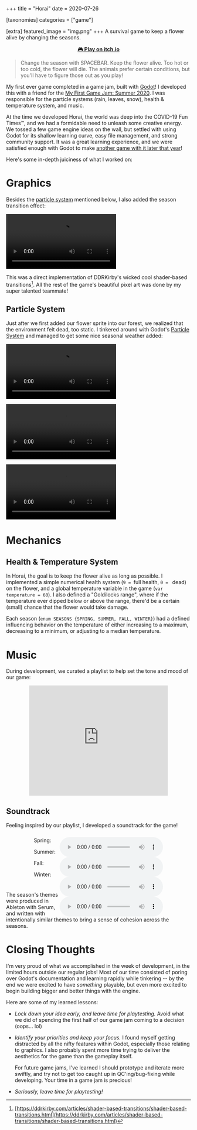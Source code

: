 +++
title = "Horai"
date = 2020-07-26

[taxonomies]
categories = ["game"]

[extra]
featured_image = "img.png"
+++
A survival game to keep a flower alive by changing the seasons.
<!-- more -->
<p style="text-align: center; font-weight: bold"><a href="https://jaredr122.itch.io/horai">🎮 Play on itch.io</a></p>

> Change the season with SPACEBAR. Keep the flower alive. Too hot or too cold, the flower will die. The animals prefer certain conditions, but you'll have to figure those out as you play!


My first ever game completed in a game jam, built with [Godot](https://godotengine.org/)! I developed this with a friend for the [My First Game Jam: Summer 2020](https://itch.io/jam/my-first-game-jam-summer-2020/rate/711724). I was responsible for the particle systems (rain, leaves, snow), health & temperature system, and music. 

At the time we developed Horai, the world was deep into the COVID-19 Fun Times™, and we had a formidable need to unleash some creative energy. We tossed a few game engine ideas on the wall, but settled with using Godot for its shallow learning curve, easy file management, and strong community support. It was a great learning experience, and we were satisfied enough with Godot to make [another game with it later that year](@/projects/pitter-pat/index.md)!

Here's some in-depth juiciness of what I worked on:

# Graphics

Besides the [particle system](#particle-system) mentioned below, I also added the season transition effect:

<video src="seasonchange.mp4" controls></video>

This was a direct implementation of DDRKirby's wicked cool shader-based transitions[^1]. All the rest of the game's beautiful pixel art was done by my super talented teammate!

## Particle System

Just after we first added our flower sprite into our forest, we realized that the environment felt dead, too static. I tinkered around with Godot's [Particle System](https://docs.godotengine.org/en/stable/tutorials/2d/particle_systems_2d.html) and managed to get some nice seasonal weather added:

<video src="rain.mp4" controls></video>

<video src="leaves.mp4" controls></video>

<video src="snow.mp4" controls></video>

# Mechanics

## Health & Temperature System

In Horai, the goal is to keep the flower alive as long as possible. I implemented a simple numerical health system (`9 = `full health, `0 = ` dead) on the flower, and a global temperature variable in the game (`var temperature = 60`). I also defined a "Goldilocks range", where if the temperature ever dipped below or above the range, there'd be a certain (small) chance that the flower would take damage.

Each season (`enum SEASONS {SPRING, SUMMER, FALL, WINTER}`) had a defined influencing behavior on the temperature of either increasing to a maximum, decreasing to a minimum, or adjusting to a median temperature. 

# Music

During development, we curated a playlist to help set the tone and mood of our game:

<iframe src="https://open.spotify.com/embed/playlist/03FQSmm6pXmMz6PqTo5jOE?theme=0" width="75%" height="300" style="display: block; margin: auto" frameBorder="0" allowtransparency="true" allow="encrypted-media"></iframe>

## Soundtrack

Feeling inspired by our playlist, I developed a soundtrack for the game!

<div style="width: 70%; margin: auto; padding: 10px 0">
Spring: <audio src="spring.mp3" preload="metadata" controls loop style="width:80%; float: right"></audio>

Summer: <audio src="summer.mp3" preload="metadata" controls loop style="width:80%; float: right"></audio>

Fall: <audio src="fall.mp3" preload="metadata" controls loop style="width:80%; float: right"></audio>

Winter: <audio src="winter.mp3" preload="metadata" controls loop style="width:80%; float: right"></audio>
</div>

The season's themes were produced in Ableton with Serum, and written with intentionally similar themes to bring a sense of cohesion across the seasons.

# Closing Thoughts

I'm very proud of what we accomplished in the week of development, in the limited hours outside our regular jobs! Most of our time consisted of poring over Godot's documentation and learning rapidly while tinkering -- by the end we were excited to have _something_ playable, but even more excited to begin building bigger and better things with the engine.

Here are some of my learned lessons: 

- _Lock down your idea early, and leave time for playtesting._ Avoid what we did of spending the first half of our game jam coming to a decision (oops... lol)

- _Identify your priorities and keep your focus._ I found myself getting distracted by all the nifty features within Godot, especially those relating to graphics. I also probably spent more time trying to deliver the aesthetics for the game than the gameplay itself. 
  
  For future game jams, I've learned I should prototype and iterate more swiftly, and try not to get too caught up in QC'ing/bug-fixing while developing. Your time in a game jam is precious!

- _Seriously, leave time for playtesting!_

[^1]: [https://ddrkirby.com/articles/shader-based-transitions/shader-based-transitions.html](https://ddrkirby.com/articles/shader-based-transitions/shader-based-transitions.html)